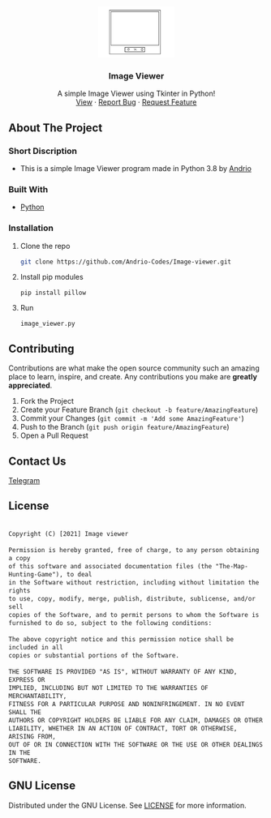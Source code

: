 <!-- PROJECT LOGO -->
<br />
<p align="center">
  <a href="https://github.com/Andrio-Codes/<NAME>">
    <img src="design/Design.png" alt="Logo" width="150" height="100">
  </a>

  <h3 align="center">Image Viewer</h3>

  <p align="center">
    A simple Image Viewer using Tkinter in Python!
    <br />
    <a href="https://github.com/Andrio-Codes/Image-Viewer/">View</a>
    ·
    <a href="https://github.com/Andrio-Codes/Image-Viewer/issues">Report Bug</a>
    ·
    <a href="https://github.com/Andrio-Codes/Image-Viewer/issues">Request Feature</a>
  </p>
</p>


<!-- ABOUT THE PROJECT -->
## About The Project

### Short Discription
- This is a simple Image Viewer program made in Python 3.8 by [Andrio](https://t.me/andrio_official)

### Built With
* [Python](https://www.python.org/)



### Installation

1. Clone the repo
   ```sh
   git clone https://github.com/Andrio-Codes/Image-viewer.git
   ```
3. Install pip modules
   ```PY
   pip install pillow
   ```
4. Run
   ```PY
   image_viewer.py
   ```


<!-- CONTRIBUTING -->
## Contributing
Contributions are what make the open source community such an amazing place to learn, inspire, and create. Any contributions you make are **greatly appreciated**.

1. Fork the Project
2. Create your Feature Branch (`git checkout -b feature/AmazingFeature`)
3. Commit your Changes (`git commit -m 'Add some AmazingFeature'`)
4. Push to the Branch (`git push origin feature/AmazingFeature`)
5. Open a Pull Request

<!-- CONTACT -->
## Contact Us
[Telegram](https://t.me/andrio_official)


## License
``` MIT License

Copyright (C) [2021] Image viewer

Permission is hereby granted, free of charge, to any person obtaining a copy
of this software and associated documentation files (the "The-Map-Hunting-Game"), to deal
in the Software without restriction, including without limitation the rights
to use, copy, modify, merge, publish, distribute, sublicense, and/or sell
copies of the Software, and to permit persons to whom the Software is
furnished to do so, subject to the following conditions:

The above copyright notice and this permission notice shall be included in all
copies or substantial portions of the Software.

THE SOFTWARE IS PROVIDED "AS IS", WITHOUT WARRANTY OF ANY KIND, EXPRESS OR
IMPLIED, INCLUDING BUT NOT LIMITED TO THE WARRANTIES OF MERCHANTABILITY,
FITNESS FOR A PARTICULAR PURPOSE AND NONINFRINGEMENT. IN NO EVENT SHALL THE
AUTHORS OR COPYRIGHT HOLDERS BE LIABLE FOR ANY CLAIM, DAMAGES OR OTHER
LIABILITY, WHETHER IN AN ACTION OF CONTRACT, TORT OR OTHERWISE, ARISING FROM,
OUT OF OR IN CONNECTION WITH THE SOFTWARE OR THE USE OR OTHER DEALINGS IN THE
SOFTWARE.
```

<!-- LICENSE -->
## GNU License
Distributed under the GNU License. See [LICENSE](https://github.com/Andrio-Codes/Image-Viewer/blob/main/LICENSE) for more information.
